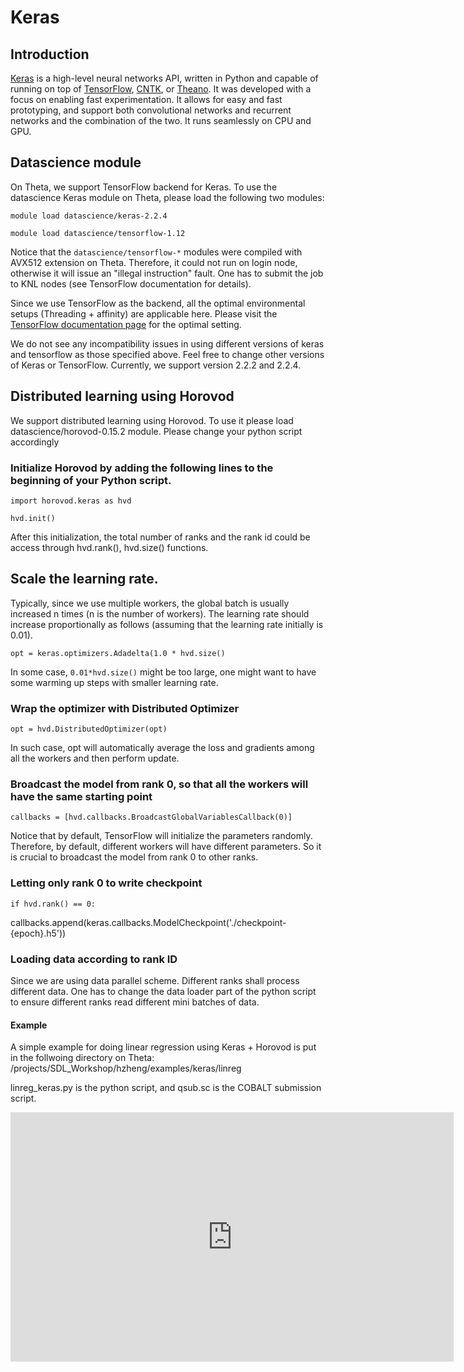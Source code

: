 # Keras

## Introduction
[Keras](https://keras.io) is a high-level neural networks API, written in Python and capable of running on top of [TensorFlow](https://github.com/tensorflow/tensorflow), [CNTK](https://github.com/Microsoft/cntk), or [Theano](https://github.com/Theano/Theano). It was developed with a focus on enabling fast experimentation. It allows for easy and fast prototyping, and support both convolutional networks and recurrent networks and the combination of the two. It runs seamlessly on CPU and GPU.

## Datascience module
On Theta, we support TensorFlow backend for Keras. To use the datascience Keras module on Theta, please load the following two modules:
```
module load datascience/keras-2.2.4

module load datascience/tensorflow-1.12
```

Notice that the `datascience/tensorflow-*` modules were compiled with AVX512 extension on Theta. Therefore, it could not run on login node, otherwise it will issue an "illegal instruction" fault. One has to submit the job to KNL nodes (see TensorFlow documentation for details).

Since we use TensorFlow as the backend, all the optimal environmental setups (Threading + affinity) are applicable here. Please visit the [TensorFlow documentation page](tensorflow.md) for the optimal setting.

We do not see any incompatibility issues in using different versions of keras and tensorflow as those specified above. Feel free to change other versions of Keras or TensorFlow. Currently, we support version 2.2.2 and 2.2.4.

## Distributed learning using Horovod
We support distributed learning using Horovod. To use it please load datascience/horovod-0.15.2 module. Please change your python script accordingly

### Initialize Horovod by adding the following lines to the beginning of your Python script.
```
import horovod.keras as hvd

hvd.init()
```
After this initialization, the total number of ranks and the rank id could be access through hvd.rank(), hvd.size() functions.

## Scale the learning rate.
Typically, since we use multiple workers, the global batch is usually increased n times (n is the number of workers). The learning rate should increase proportionally as follows (assuming that the learning rate initially is 0.01).

```
opt = keras.optimizers.Adadelta(1.0 * hvd.size()
```
In some case, `0.01*hvd.size()` might be too large, one might want to have some warming up steps with smaller learning rate.

### Wrap the optimizer with Distributed Optimizer
```
opt = hvd.DistributedOptimizer(opt)
```
In such case, opt will automatically average the loss and gradients among all the workers and then perform update.

### Broadcast the model from rank 0, so that all the workers will have the same starting point
```
callbacks = [hvd.callbacks.BroadcastGlobalVariablesCallback(0)]
```
Notice that by default, TensorFlow will initialize the parameters randomly. Therefore, by default, different workers will have different parameters. So it is crucial to broadcast the model from rank 0 to other ranks.

### Letting only rank 0 to write checkpoint
```
if hvd.rank() == 0:
```
callbacks.append(keras.callbacks.ModelCheckpoint('./checkpoint-{epoch}.h5'))

### Loading data according to rank ID
Since we are using data parallel scheme. Different ranks shall process different data. One has to change the data loader part of the python script to ensure different ranks read different mini batches of data.

#### Example
A simple example for doing linear regression using Keras + Horovod is put in the follwoing directory on Theta:
/projects/SDL_Workshop/hzheng/examples/keras/linreg

linreg_keras.py is the python script, and qsub.sc is the COBALT submission script.

<iframe width="709" height="399" src="https://www.youtube.com/embed/930yrXjNkgM" title="Deep Learning with Keras, TensorFlow, PyTorch, and Horovod on Theta" frameborder="0" allow="accelerometer; autoplay; clipboard-write; encrypted-media; gyroscope; picture-in-picture" allowfullscreen></iframe>
